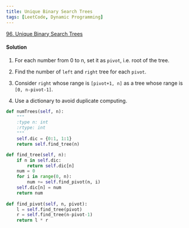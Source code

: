 ```yaml
---
title: Unique Binary Search Trees
tags: [LeetCode, Dynamic Programming]
---
```


[96. Unique Binary Search Trees](https://leetcode.com/problems/unique-binary-search-trees/)
#### Solution  
1. For each number from 0 to n, set it as `pivot`, i.e. root of the tree.

1. Find the number of `left` and `right` tree for each `pivot`.

1. Consider `right` whose range is `[pivot+1, n]` as a tree whose range is `[0, n-pivot-1]`.

1. Use a dictionary to avoid duplicate computing.

```python
def numTrees(self, n):
    """
    :type n: int
    :rtype: int
    """
    self.dic = {0:1, 1:1}
    return self.find_tree(n)

def find_tree(self, n):
    if n in self.dic:
        return self.dic[n]
    num = 0
    for i in range(0, n):
        num += self.find_pivot(n, i)
    self.dic[n] = num
    return num
    
def find_pivot(self, n, pivot):
    l = self.find_tree(pivot)
    r = self.find_tree(n-pivot-1)
    return l * r
```